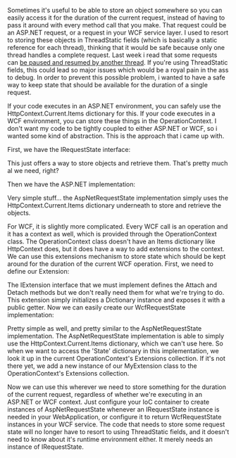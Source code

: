 Sometimes it's useful to be able to store an object somewhere so you can easily access it for the duration of the current request, instead of having to pass it around with every method call that you make.  That request could be an ASP.NET request, or a request in your WCF service layer.  I used to resort to storing these objects in ThreadStatic fields (which is basically a static reference for each thread), thinking that it would be safe because only one thread handles a complete request.  Last week i read that some requests can <a href="http://piers7.blogspot.com/2005/11/threadstatic-callcontext-and_02.html">be paused and resumed by another thread</a>.  If you're using ThreadStatic fields, this could lead so major issues which would be a royal pain in the ass to debug.  In order to prevent this possible problem, i wanted to have a safe way to keep state that should be available for the duration of a single request.  

If your code executes in an ASP.NET environment, you can safely use the HttpContext.Current.Items dictionary for this.  If your code executes in a WCF environment, you can store these things in the OperationContext.  I don't want my code to be tightly coupled to either ASP.NET or WCF, so i wanted some kind of abstraction.  This is the approach that i came up with.

First, we have the IRequestState interface:

<script src="https://gist.github.com/3684186.js?file=s1.cs"></script>

This just offers a way to store objects and retrieve them.  That's pretty much al we need, right?

Then we have the ASP.NET implementation:

<script src="https://gist.github.com/3684186.js?file=s2.cs"></script>

Very simple stuff... the AspNetRequestState implementation simply uses the HttpContext.Current.Items dictionary underneath to store and retrieve the objects.

For WCF, it is slightly more complicated.  Every WCF call is an operation and it has a context as well, which is provided through the OperationContext class.  The OperationContext class doesn't have an Items dictionary like HttpContext does, but it does have a way to add extensions to the context.  We can use this extensions mechanism to store state which should be kept around for the duration of the current WCF operation.  First, we need to define our Extension:

<script src="https://gist.github.com/3684186.js?file=s3.cs"></script>

The IExtension interface that we must implement defines the Attach and Detach methods but we don't really need them for what we're trying to do.  This extension simply initializes a Dictionary instance and exposes it with a public getter.  Now we can easily create our WcfRequestState implementation:

<script src="https://gist.github.com/3684186.js?file=s4.cs"></script>

Pretty simple as well, and pretty similar to the AspNetRequestState implementation.  The AspNetRequestState implementation is able to simply use the HttpContext.Current.Items dictionary, which we can't use here.  So when we want to access the 'State' dictionary in this implementation, we look it up in the current OperationContext's Extensions collection.  If it's not there yet, we add a new instance of our MyExtension class to the OperationContext's Extensions collection.

Now we can use this wherever we need to store something for the duration of the current request, regardless of whether we're executing in an ASP.NET or WCF context.  Just configure your IoC container to create instances of AspNetRequestState whenever an IRequestState instance is needed in your WebApplication, or configure it to return WcfRequestState instances in your WCF service.  The code that needs to store some request state will no longer have to resort to using ThreadStatic fields, and it doesn't need to know about it's runtime environment either.  It merely needs an instance of IRequestState.
